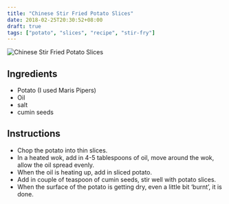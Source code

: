 ```yaml
---
title: "Chinese Stir Fried Potato Slices"
date: 2018-02-25T20:30:52+08:00
draft: true
tags: ["potato", "slices", "recipe", "stir-fry"]
---
```


![Chinese Stir Fried Potato Slices](https://res.cloudinary.com/chinesedishes/image/upload/v1519562089/todoupian.jpg)

## Ingredients

- Potato (I used Maris Pipers)
- Oil
- salt
- cumin seeds

## Instructions

- Chop the potato into thin slices.
- In a heated wok, add in 4-5 tablespoons of oil, move around the wok, allow the oil spread evenly.
- When the oil is heating up, add in sliced potato.
- Add in couple of teaspoon of cumin seeds, stir well with potato slices.
- When the surface of the potato is getting dry, even a little bit ‘burnt’, it is done.